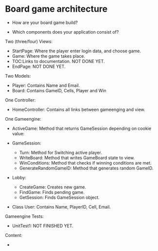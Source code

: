 # Board game architecture

* How are your board game build?


* Which components does your application consist of?

Two (three/four) Views:
* StartPage: Where the player enter login data, and choose game.
* Game: Where the game takes place.
* TOC:Links to documentation. NOT DONE YET.
* EndPage: NOT DONE YET.

Two Models:
* Player: Contains Name and Email.
* Board: Contains GameID, Cells, Player and Win

One Controller:
* HomeController: Contains all links between gameenging and view.

One Gameengine:

* ActiveGame: Method that returns GameSession depending on cookie value:

* GameSession: 
  * Turn: Method for Switching active player.
  * WriteBoard: Method that writes GameBoard state to view.
  * WinConditions: Method that checks if winning conditions are met.
  * GenerateRandomGameID: Method that generates random GameID.
  
* Lobby:
  * CreateGame: Creates new game.
  * FindGame: Finds pending game.
  * GetSession: Finds GameSession object.
  
* Class User: Contains Name, PlayerID, Cell, Email.

Gameengine Tests:

* UnitTest1: NOT FINISHED YET.

Content:

* 
  
